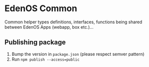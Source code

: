 # EdenOS Common

Common helper types definitions, interfaces, functions being shared between EdenOS Apps
(webapp, box etc.)...

## Publishing package

1. Bump the version in `package.json` (please respect semver pattern)
2. Run `npm publish --access=public`
